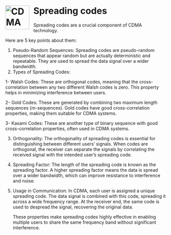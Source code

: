 # Spreading codes  <img align="left" alt="CDMA" width="75px" src="https://blogger.googleusercontent.com/img/b/R29vZ2xl/AVvXsEhKnmR2Gc9dI_p4ThBu5_phgpD5zTYghVsrfMUX93sf8xhcGdplcQnOBe-ewWUfXoLoSI_KapfJnRTqjt4N9dDhU3dQev0TJwh89hzBWQJzSqVGFgN43ELd5BrjjVGGuNW1Kr_Qmom220uQ/s1600/CDMA+logo.jpg" style="padding-right:10px;" />

Spreading codes are a crucial component of CDMA technology. 

Here are 5 key points about them:
1. Pseudo-Random Sequences: Spreading codes are pseudo-random sequences that appear random but are actually deterministic and repeatable. They are used to spread the data signal over a wider bandwidth.
2. Types of Spreading Codes:

1- Walsh Codes: These are orthogonal codes, meaning that the cross-correlation between any two different Walsh codes is zero. 
This property helps in minimizing interference between users.


2- Gold Codes: These are generated by combining two maximum length sequences (m-sequences).
Gold codes have good cross-correlation properties, making them suitable for CDMA systems.


3- Kasami Codes: These are another type of binary sequence with good cross-correlation properties, often used in CDMA systems.

3. Orthogonality: The orthogonality of spreading codes is essential for distinguishing between different users’ signals. When codes are orthogonal, the receiver can separate the signals by correlating the received signal with the intended user’s spreading code.
4. Spreading Factor: The length of the spreading code is known as the spreading factor. A higher spreading factor means the data is spread over a wider bandwidth, which can improve resistance to interference and noise.
5. Usage in Communication: In CDMA, each user is assigned a unique spreading code. The data signal is combined with this code, spreading it across a wide frequency range. At the receiver end, the same code is used to despread the signal, recovering the original data.

   These properties make spreading codes highly effective in enabling multiple users to share the same frequency band without significant interference.
